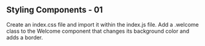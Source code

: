 ## Styling Components - 01

Create an index.css file and import it within the index.js file. Add a .welcome class to the Welcome component that changes its background color and adds a border.